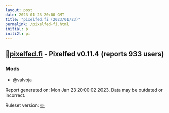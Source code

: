 ```yaml
---
layout: post
date: 2023-01-23 20:00 GMT
title: "pixelfed.fi (2023/01/23)"
permalink: /pixelfed-fi.html
initial: p
initi2l: pi
---
```


## 🐘[pixelfed.fi](https://pixelfed.fi) - Pixelfed v0.11.4 (reports 933 users)

### Mods
 * @valvoja

Report generated on: Mon Jan 23 20:00:02 2023. Data may be outdated or incorrect.

Ruleset version: [✏️](/version-pencil)
